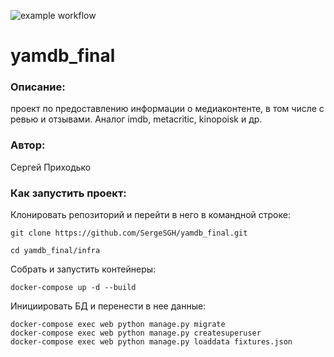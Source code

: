 ![example workflow](https://github.com/SergeSGH/yamdb_final/actions/workflows/yamdb_workflow/badge.svg)
# yamdb_final
### Описание:
проект по предоставлению информации о медиаконтенте, в том числе с ревью и отзывами.
Аналог imdb, metacritic, kinopoisk и др.

### Автор:
Сергей Приходько

### Как запустить проект:

Клонировать репозиторий и перейти в него в командной строке:
```
git clone https://github.com/SergeSGH/yamdb_final.git
```
```
cd yamdb_final/infra
```

Собрать и запустить контейнеры:
```
docker-compose up -d --build
```

Инициировать БД и перенести в нее данные:
```
docker-compose exec web python manage.py migrate
docker-compose exec web python manage.py createsuperuser
docker-compose exec web python manage.py loaddata fixtures.json
```